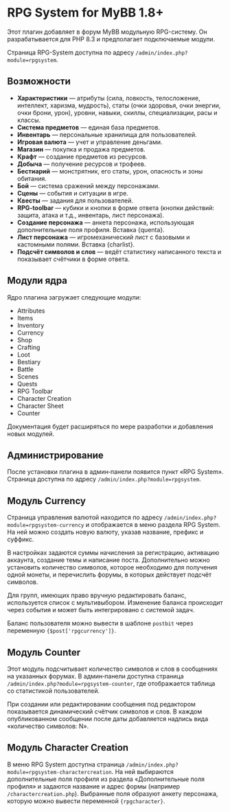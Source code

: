# RPG System for MyBB 1.8+

Этот плагин добавляет в форум MyBB модульную RPG-систему. Он разрабатывается для PHP 8.3 и предполагает подключаемые модули.

Страница RPG-System доступна по адресу `/admin/index.php?module=rpgsystem`.


## Возможности

- **Характеристики** — атрибуты (сила, ловкость, телосложение, интеллект,
  харизма, мудрость), статы (очки здоровья, очки энергии, очки брони, урон),
  уровни, навыки, скиллы, специализации, расы и классы.
- **Система предметов** — единая база предметов.
- **Инвентарь** — персональные хранилища для пользователей.
- **Игровая валюта** — учет и управление деньгами.
- **Магазин** — покупка и продажа предметов.
- **Крафт** — создание предметов из ресурсов.
- **Добыча** — получение ресурсов и трофеев.
- **Бестиарий** — монстрятник, его статы, урон, опасность и зоны обитания.
- **Бой** — система сражений между персонажами.
- **Сцены** — события и ситуации в игре.
- **Квесты** — задания для пользователей.
- **RPG-toolbar** — кубики и кнопки в форме ответа (кнопки действий: защита, атака и т.д., инвентарь, лист персонажа).
- **Создание персонажа** — анкета персонажа, использующая дополнительные поля профиля. Вставка {quenta}.
- **Лист персонажа** — игромеханический лист с базовыми и кастомными полями. Вставка {charlist}.
- **Подсчёт символов и слов** — ведёт статистику написанного текста и показывает счётчики в форме ответа.

## Модули ядра

Ядро плагина загружает следующие модули:

- Attributes
- Items
- Inventory
- Currency
- Shop
- Crafting
- Loot
- Bestiary
- Battle
- Scenes
- Quests
- RPG Toolbar
- Character Creation
- Character Sheet
- Counter

Документация будет расширяться по мере разработки и добавления новых модулей.

## Администрирование

После установки плагина в админ‑панели появится пункт «RPG System». Страница
доступна по адресу `/admin/index.php?module=rpgsystem`.

## Модуль Currency

Страница управления валютой находится по адресу `/admin/index.php?module=rpgsystem-currency` и отображается в меню раздела RPG System. На ней можно создать новую валюту, указав название, префикс и суффикс.

В настройках задаются суммы начисления за регистрацию, активацию аккаунта, создание темы и написание поста. Дополнительно можно установить количество символов, которое необходимо для получения одной монеты, и перечислить форумы, в которых действует подсчёт символов.

Для групп, имеющих право вручную редактировать баланс, используется список с мультивыбором. Изменение баланса происходит через события и может быть интегрировано с системой задач.

Баланс пользователя можно вывести в шаблоне `postbit` через переменную
`{$post['rpgcurrency']}`.

## Модуль Counter

Этот модуль подсчитывает количество символов и слов в сообщениях на указанных форумах. В админ‑панели доступна страница `/admin/index.php?module=rpgsystem-counter`, где отображается таблица со статистикой пользователей.

При создании или редактировании сообщения под редактором показывается динамический счётчик символов и слов. В каждом опубликованном сообщении после даты добавляется надпись вида «количество символов: N».

## Модуль Character Creation

В меню RPG System доступна страница `/admin/index.php?module=rpgsystem-charactercreation`. На ней выбираются дополнительные поля профиля из раздела «Дополнительные поля профиля» и задаются название и адрес формы (например `/charactercreation.php`). Выбранные поля образуют анкету персонажа, которую можно вывести переменной `{rpgcharacter}`.

